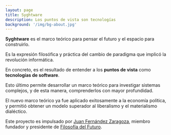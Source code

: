 ```yaml
---
layout: page
title: Syghtware
description: Los puntos de vista son tecnologías
background: '/img/bg-about.jpg'
---
```


**Syghtware** es el marco teórico para pensar el futuro y el espacio para construirlo.

Es la expresión filosófica y práctica del cambio de paradigma que implicó la revolución informática.

En concreto, es el resultado de entender a los **puntos de vista** como **tecnologías de software**.

Esto último permite desarrollar un marco teórico para investigar sistemas complejos, y de esta manera, comprenderlos con mayor profundidad.

El nuevo marco teórico ya fue aplicado exitosamente a la economía política, y permitió obtener un modelo superador al liberalismo y el materialismo dialéctico. 

Este proyecto es impulsado por [Juan Fernández Zaragoza](https://www.instagram.com/juanozaragoza), miembro fundador y presidente de [Filosofía del Futuro](https://filosofiadelfuturo.com).
